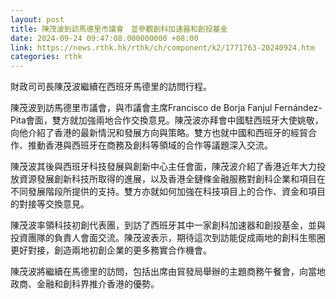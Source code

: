 ```yaml
---
layout: post
title: 陳茂波到訪馬德里市議會　並參觀創科加速器和創投基金
date: 2024-09-24 09:47:08.000000000 +08:00
link: https://news.rthk.hk/rthk/ch/component/k2/1771763-20240924.htm
categories: rthk
---
```


​財政司司長陳茂波繼續在西班牙馬德里的訪問行程。

陳茂波到訪馬德里市議會，與市議會主席Francisco de Borja Fanjul Fernández-Pita會面，雙方就加強兩地合作交換意見。陳茂波亦拜會中國駐西班牙大使姚敬，向他介紹了香港的最新情況和發展方向與策略。雙方也就中國和西班牙的經貿合作、推動香港與西班牙在商務及創科等領域的合作等議題深入交流。

陳茂波其後與西班牙科技發展與創新中心主任會面，陳茂波介紹了香港近年大力投放資源發展創新科技所取得的進展，以及香港全鏈條金融服務對創科企業和項目在不同發展階段所提供的支持。雙方亦就如何加強在科技項目上的合作、資金和項目的對接等交換意見。

陳茂波率領科技初創代表團，到訪了西班牙其中一家創科加速器和創投基金，並與投資團隊的負責人會面交流。陳茂波表示，期待這次到訪能促成兩地的創科生態圈更好對接，創造兩地初創企業的更多務實合作機會。

陳茂波將繼續在馬德里的訪問，包括出席由貿發局舉辦的主題商務午餐會，向當地政商、金融和創科界推介香港的優勢。
